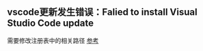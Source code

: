 ## vscode更新发生错误：Falied to install Visual Studio Code update
需要修改注册表中的相关路径 [参考](https://blog.csdn.net/2303_76225306/article/details/134356419?ops_request_misc=%257B%2522request%255Fid%2522%253A%2522171539369216800184197719%2522%252C%2522scm%2522%253A%252220140713.130102334..%2522%257D&request_id=171539369216800184197719&biz_id=0&utm_medium=distribute.pc_search_result.none-task-blog-2~all~sobaiduend~default-1-134356419-null-null.142^v100^pc_search_result_base2&utm_term=Failed%20to%20install%20Visual%20Studio%20Code%20update&spm=1018.2226.3001.4187)



